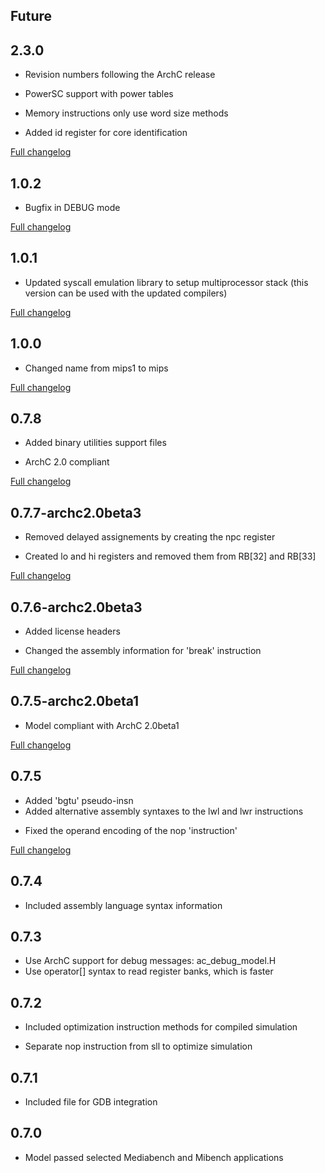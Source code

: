 ## Future

## 2.3.0
* Revision numbers following the ArchC release
+ PowerSC support with power tables
* Memory instructions only use word size methods
+ Added id register for core identification

[Full changelog](https://github.com/ArchC/mips/compare/v1.0.2...v2.3.0)

## 1.0.2
* Bugfix in DEBUG mode

[Full changelog](https://github.com/ArchC/mips/compare/v1.0.1...v1.0.2)

## 1.0.1
* Updated syscall emulation library to setup multiprocessor stack
  (this version can be used with the updated compilers)

[Full changelog](https://github.com/ArchC/mips/compare/v1.0.0...v1.0.1)

## 1.0.0
* Changed name from mips1 to mips

[Full changelog](https://github.com/ArchC/mips/compare/v0.7.8...v1.0.0)

## 0.7.8
+ Added binary utilities support files
* ArchC 2.0 compliant

[Full changelog](https://github.com/ArchC/mips/compare/v0.7.7...v0.7.8)

## 0.7.7-archc2.0beta3
- Removed delayed assignements by creating the npc register
+ Created lo and hi registers and removed them from RB[32] and RB[33]

[Full changelog](https://github.com/ArchC/mips/compare/v0.7.6...v0.7.7)

## 0.7.6-archc2.0beta3

+ Added license headers
* Changed the assembly information for 'break' instruction

[Full changelog](https://github.com/ArchC/mips/compare/v0.7.5-1...v0.7.6)

## 0.7.5-archc2.0beta1

* Model compliant with ArchC 2.0beta1

[Full changelog](https://github.com/ArchC/mips/compare/v0.7.5...v0.7.5-1)

## 0.7.5

+ Added 'bgtu' pseudo-insn
+ Added alternative assembly syntaxes to the lwl and lwr instructions
* Fixed the operand encoding of the nop 'instruction'

[Full changelog](https://github.com/ArchC/mips/compare/v0.7.4...v0.7.5)

## 0.7.4

+ Included assembly language syntax information

## 0.7.3

* Use ArchC support for debug messages: ac_debug_model.H
* Use operator[] syntax to read register banks, which is faster

## 0.7.2

+ Included optimization instruction methods for compiled simulation
* Separate nop instruction from sll to optimize simulation

## 0.7.1

+ Included file for GDB integration

## 0.7.0

* Model passed selected Mediabench and Mibench applications
